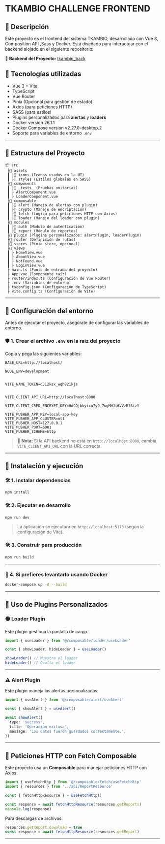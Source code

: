 # TKAMBIO CHALLENGE FRONTEND

## 📌 Descripción

Este proyecto es el frontend del sistema TKAMBIO, desarrollado con Vue 3, Composition API ,Sass y Docker. Está diseñado para interactuar con el backend alojado en el siguiente repositorio:

🔗 **Backend del Proyecto:** [tkambio_back](https://github.com/Pieromental/tkambio_back.git)

## 🚀 Tecnologías utilizadas

- Vue 3 + Vite
- TypeScript
- Vue Router
- Pinia (Opcional para gestión de estado)
- Axios (para peticiones HTTP)
- SASS (para estilos)
- Plugins personalizados para **alertas** y **loaders**
- Docker version 26.1.1
- Docker Compose version v2.27.0-desktop.2
- Soporte para variables de entorno `.env`

---

## 📂 Estructura del Proyecto

```
📦 src
 ├📂 assets
 ┃ ├📂 icons (Iconos usados en la UI)
 ┃ ├📂 styles (Estilos globales en SASS)
 ├📂 components
 ┃ ├📂 _tests_ (Pruebas unitarias)
 ┃ ├ AlertComponent.vue
 ┃ ├ LoaderComponent.vue
 ├📂 composable
 ┃ ├📂 alert (Manejo de alertas con plugin)
 ┃ ├📂 crypto (Manejo de encriptación)
 ┃ ├📂 fetch (Lógica para peticiones HTTP con Axios)
 ┃ ├📂 loader (Manejo del loader con plugin)
 ├📂 modules
 ┃ ├📂 auth (Módulo de autenticación)
 ┃ ├📂 report (Módulo de reportes)
 ├📂 plugin (Plugins personalizados: alertPlugin, loaderPlugin)
 ├📂 router (Definición de rutas)
 ├📂 stores (Pinia store, opcional)
 ├📂 views
 ┃ ├ HomeView.vue
 ┃ ├ AboutView.vue
 ┃ ├ NotFound.vue
 ┃ ├ LoginView.vue
 ├ main.ts (Punto de entrada del proyecto)
 ├ App.vue (Componente raíz)
 ├ router/index.ts (Configuración de Vue Router)
 ├ .env (Variables de entorno)
 ├ tsconfig.json (Configuración de TypeScript)
 ├ vite.config.ts (Configuración de Vite)
```

---

## 🔧 Configuración del entorno

Antes de ejecutar el proyecto, asegúrate de configurar las variables de entorno.

### 🛡️ 1. Crear el archivo `.env` en la raíz del proyecto

Copia y pega las siguientes variables:

```
BASE_URL=http://localhost/

NODE_ENV=development


VITE_NAME_TOKEN=dJ12ksx_wqh821kjs


VITE_CLIENT_API_URL=http://localhost:8000

VITE_CLIENT_CRED_ENCRYPT_KEY=HdCQjbkyixu7y9_7wgMHJt6VVzM76izY

VITE_PUSHER_APP_KEY=local-app-key
VITE_PUSHER_APP_CLUSTER=mt1
VITE_PUSHER_HOST=127.0.0.1
VITE_PUSHER_PORT=6001
VITE_PUSHER_SCHEME=http
```

> 👐 **Nota:** Si la API backend no está en `http://localhost:8080`, cambia `VITE_CLIENT_API_URL` con la URL correcta.

---

## 💪 Instalación y ejecución

### 🛠️ 1. Instalar dependencias

```bash
npm install
```

### 🛠️ 2. Ejecutar en desarrollo

```bash
npm run dev
```

> La aplicación se ejecutará en `http://localhost:5173` (según la configuración de Vite).

### 🛠️ 3. Construir para producción

```bash
npm run build
```
---

### 🐬 4. Si prefieres levantarlo usando Docker 
```bash
docker-compose up -d --build
```
---

## 🔐 Uso de Plugins Personalizados

### 🟢 **Loader Plugin**

Este plugin gestiona la pantalla de carga.

```ts
import { useLoader } from '@/composable/loader/useLoader'

const { showLoader, hideLoader } = useLoader()

showLoader() // Muestra el loader
hideLoader() // Oculta el loader
```

---

### ⚠️ **Alert Plugin**

Este plugin maneja las alertas personalizadas.

```ts
import { useAlert } from '@/composable/alert/useAlert'

const { showAlert } = useAlert()

await showAlert({
  type: 'success',
  title: 'Operación exitosa',
  message: 'Los datos fueron guardados correctamente.',
})
```

---

## 📼 Peticiones HTTP con Fetch Composable

Este proyecto usa un **Composable** para manejar peticiones HTTP con Axios.

```ts
import { useFetchHttp } from '@/composable/fetch/useFetchHttp'
import { resources } from '../api/ReportResource'

const { fetchHttpResource } = useFetchHttp()

const response = await fetchHttpResource(resources.getReports)
console.log(response)
```

Para descargas de archivos:

```ts
resources.getReport.download = true
const response = await fetchHttpResource(resources.getReport)
```

---
